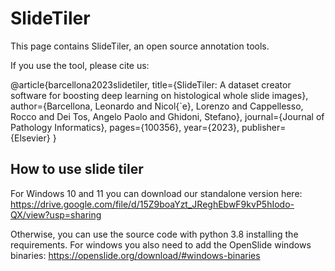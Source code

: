# SlideTiler

This page contains SlideTiler, an open source annotation tools. 

If you use the tool, please cite us:

@article{barcellona2023slidetiler,
  title={SlideTiler: A dataset creator software for boosting deep learning on histological whole slide images},
  author={Barcellona, Leonardo and Nicol{\`e}, Lorenzo and Cappellesso, Rocco and Dei Tos, Angelo Paolo and Ghidoni, Stefano},
  journal={Journal of Pathology Informatics},
  pages={100356},
  year={2023},
  publisher={Elsevier}
}


## How to use slide tiler
For Windows 10 and 11 you can download our standalone version here: https://drive.google.com/file/d/15Z9boaYzt_JReghEbwF9kvP5hIodo-QX/view?usp=sharing

Otherwise, you can use the source code with python 3.8 installing the requirements. For windows you also need to add the OpenSlide windows binaries: https://openslide.org/download/#windows-binaries


